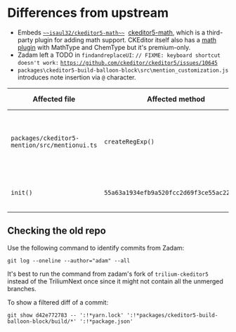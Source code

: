 # Differences from upstream
*   Embeds [`~~isaul32/ckeditor5-math~~`](https://github.com/isaul32/ckeditor5-math)  <a class="reference-link" href="../ckeditor5-math.md">ckeditor5-math</a>, which is a third-party plugin for adding math support. CKEditor itself also has a [math plugin](https://ckeditor.com/docs/ckeditor5/latest/features/math-equations.html) with MathType and ChemType but it's premium-only.
*   Zadam left a TODO in `findandreplaceUI`: `// FIXME: keyboard shortcut doesn't work:` [`https://github.com/ckeditor/ckeditor5/issues/10645`](https://github.com/ckeditor/ckeditor5/issues/10645)
*   `packages\ckeditor5-build-balloon-block\src\mention_customization.js` introduces note insertion via `@` character.

| Affected file | Affected method | Changed in | Reason for change |
| --- | --- | --- | --- |
| `packages/ckeditor5-mention/src/mentionui.ts` | `createRegExp()` | `6db05043be24bacf9bd51ea46408232b01a1b232` (added back) | Allows triggering the autocomplete for labels and attributes in the attribute editor. |
| `init()` | `55a63a1934efb9a520fcc2d69f3ce55ac22aca39` | Allows dismissing @-mention permanently after pressing ESC, otherwise it would automatically show up as soon as a space was entered. |     |

## Checking the old repo

Use the following command to identify commits from Zadam:

```
git log --oneline --author="adam" --all
```

It's best to run the command from zadam's fork of `trilium-ckeditor5` instead of the TriliumNext once since it might not contain all the unmerged branches.

To show a filtered diff of a commit:

```
git show d42e772783 -- ':!*yarn.lock' ':!*packages/ckeditor5-build-balloon-block/build/*' ':!*package.json'
```